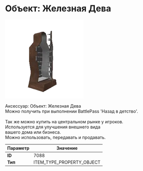 # Объект: Железная Дева

![Item Image](../img/7088.webp?raw=true)

Аксессуар: Объект: Железная Дева<br>Можно получить при выполнении BattlePass 'Назад в детство'.<br><br>Так же можно купить на центральном рынке у игроков.<br>Используется для улучшения внешнего вида<br>вашего дома или бизнеса.<br>Можно использовать, передавать и продавать.


| Параметр | Значение |
|----------|----------|
| **ID** | 7088 |
| **Тип** | ITEM_TYPE_PROPERTY_OBJECT |

